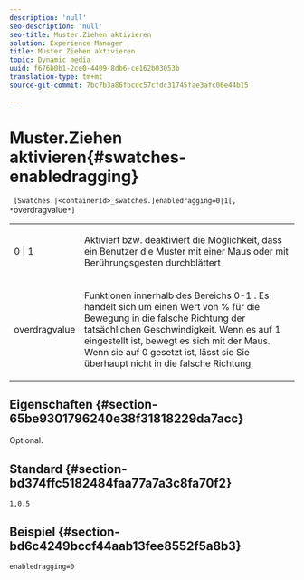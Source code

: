 ```yaml
---
description: 'null'
seo-description: 'null'
seo-title: Muster.Ziehen aktivieren
solution: Experience Manager
title: Muster.Ziehen aktivieren
topic: Dynamic media
uuid: f676b0b1-2ce0-4409-8db6-ce162b03053b
translation-type: tm+mt
source-git-commit: 7bc7b3a86fbcdc57cfdc31745fae3afc06e44b15

---
```



# Muster.Ziehen aktivieren{#swatches-enabledragging}

` [Swatches.|<containerId>_swatches.]enabledragging=0|1[, *`overdragvalue`*]`

<table id="table_B1363BFD20204093AAB326A1AB503B93"> 
 <tbody> 
  <tr> 
   <td> <p> <span class="codeph"> 0 | 1 </span> </p> </td> 
   <td> <p> Aktiviert bzw. deaktiviert die Möglichkeit, dass ein Benutzer die Muster mit einer Maus oder mit Berührungsgesten durchblättert </p> </td> 
  </tr> 
  <tr> 
   <td> <p> <span class="codeph"> <span class="varname"> overdragvalue </span></span> </p> </td> 
   <td> <p> Funktionen innerhalb des <span class="codeph"> Bereichs 0-1 </span> . Es handelt sich um einen <span class="codeph"> Wert von </span> % für die Bewegung in die falsche Richtung der tatsächlichen Geschwindigkeit. Wenn es auf <span class="codeph"> 1 eingestellt ist, </span>bewegt es sich mit der Maus. Wenn sie auf <span class="codeph"> 0 gesetzt ist, </span>lässt sie Sie überhaupt nicht in die falsche Richtung. </p> </td> 
  </tr> 
 </tbody> 
</table>

## Eigenschaften {#section-65be9301796240e38f31818229da7acc}

Optional.

## Standard {#section-bd374ffc5182484faa77a7a3c8fa70f2}

`1,0.5`

## Beispiel {#section-bd6c4249bccf44aab13fee8552f5a8b3}

`enabledragging=0`
